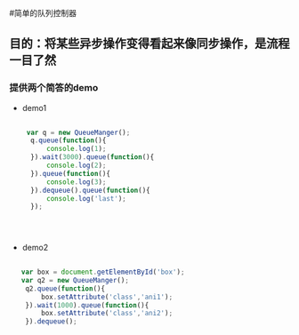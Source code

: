 #简单的队列控制器

## 目的：将某些异步操作变得看起来像同步操作，是流程一目了然

### 提供两个简答的demo

* demo1
  ~~~js
   
   var q = new QueueManger();
	q.queue(function(){
		console.log(1);
	}).wait(3000).queue(function(){
		console.log(2);
	}).queue(function(){
		console.log(3);
	}).dequeue().queue(function(){
		console.log('last');
	});
   




* demo2

~~~js
   
   var box = document.getElementById('box');
   var q2 = new QueueManger();
	q2.queue(function(){
		box.setAttribute('class','ani1');
	}).wait(1000).queue(function(){
		box.setAttribute('class','ani2');
	}).dequeue();
   


